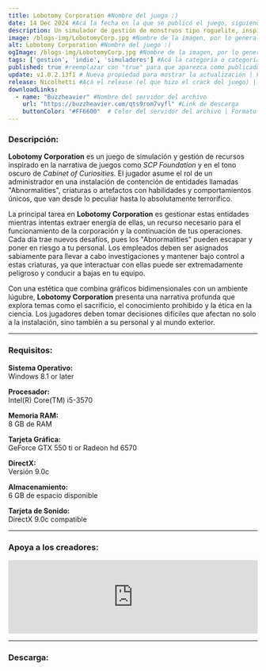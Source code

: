 ```yaml
---
title: Lobotomy Corporation #Nombre del juego :)
date: 14 Dec 2024 #Acá la fecha en la que se publicó el juego, siguiendo este formato: Dia "30", Mes "Oct", Año "2024" = como debe quedar: 30 Oct 2024
description: Un simulador de gestión de monstruos tipo roguelite, inspirado en la Fundación SCP, *Cabin in the Woods* y *Warehouse 13*. Ordena a tus empleados que trabajen con las criaturas y observa cómo se desarrollan los eventos; aprovecha la energía acumulada y expande la instalación. #Acá una mini descripción del juego
image: /blogs-img/LobotomyCorp.jpg #Nombre de la imagen, por lo general es exactamente el mismo nombre que el juego excluyendo lo ":" (Dos puntos)
alt: Lobotomy Corporation #Nombre del juego :)
ogImage: /blogs-img/LobotomyCorp.jpg #Nombre de la imagen, por lo general es exactamente el mismo nombre que el juego excluyendo lo ":" (Dos puntos)
tags: ['gestión', 'indie', 'simuladores'] #Acá la categoría o categorías del juego, si es más de una se coloca en este formato: ['categoría1', 'categoría2']
published: true #reemplazar con "true" para que aparezca como publicado
update: v1.0.2.13f1 # Nueva propiedad para mostrar la actualización | Formato: v1.0.0
release: Nicolhetti #Acá el release (el que hizo el crack del juego) | Formato: Nicolhetti
downloadLinks:
  - name: "Buzzheavier" #Nombre del servidor del archivo
    url: "https://buzzheavier.com/qts9rom7vyfl" #Link de descarga
    buttonColor: "#FF6600"  # Color del servidor del archivo | Formato hexadecimal | MediaFire: #0171F0 | Buzzheavier: #FF6600 |
---
```


<!--En VSCode seleccionando una palabra, por ejemplo: "LobotomyCorp" y apretando Ctrl+F2 se seleccionan todas las palabras iguales-->

### Descripción:
**Lobotomy Corporation** es un juego de simulación y gestión de recursos inspirado en la narrativa de juegos como *SCP Foundation* y en el tono oscuro de *Cabinet of Curiosities*. El jugador asume el rol de un administrador en una instalación de contención de entidades llamadas "Abnormalities", criaturas o artefactos con habilidades y comportamientos únicos, que van desde lo peculiar hasta lo absolutamente terrorífico.

La principal tarea en **Lobotomy Corporation** es gestionar estas entidades mientras intentas extraer energía de ellas, un recurso necesario para el funcionamiento de la corporación y la continuación de tus operaciones. Cada día trae nuevos desafíos, pues los "Abnormalities" pueden escapar y poner en riesgo a tu personal. Los empleados deben ser asignados sabiamente para llevar a cabo investigaciones y mantener bajo control a estas criaturas, ya que interactuar con ellas puede ser extremadamente peligroso y conducir a bajas en tu equipo.

Con una estética que combina gráficos bidimensionales con un ambiente lúgubre, **Lobotomy Corporation** presenta una narrativa profunda que explora temas como el sacrificio, el conocimiento prohibido y la ética en la ciencia. Los jugadores deben tomar decisiones difíciles que afectan no solo a la instalación, sino también a su personal y al mundo exterior.
<!--Prompt para Chat-GPT: Hazme una descripción para el juego "Lobotomy Corporation" y cada que menciones "Lobotomy Corporation" ponlo en negrita -->

---

### Requisitos:
**Sistema Operativo:**  
Windows 8.1 or later

**Procesador:**  
Intel(R) Core(TM) i5-3570

**Memoria RAM:**  
8 GB de RAM

**Tarjeta Gráfica:**  
GeForce GTX 550 ti or Radeon hd 6570

**DirectX:**  
Versión 9.0c

**Almacenamiento:**  
6 GB de espacio disponible

**Tarjeta de Sonido:**  
DirectX 9.0c compatible

<!--Si falta o sobra un requisito se quita o se agrega manteniendo el mismo formato-->

---

### Apoya a los creadores:
<iframe src="https://store.steampowered.com/widget/568220/" frameborder="0" style="background-color: transparent; width: 100% !important; aspect-ratio: 646 / 190;"></iframe>

<!--Reemplazar los numeros (AppID) del juego (en este caso 2668510) por el numero (AppID) correspondiente con el juego a publicar-->
<!--El AppID se encuentra en la URL del Juego en Steam-->

---

### Descarga:
